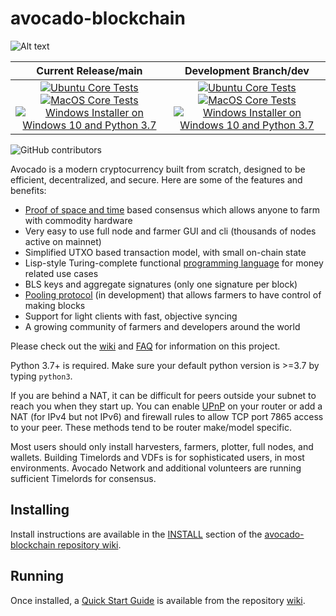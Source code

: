 # avocado-blockchain

![Alt text](https://www.avocadonetwork.net/img/avocado_logo.svg)

| Current Release/main | Development Branch/dev |
|         :---:          |          :---:         |
| [![Ubuntu Core Tests](https://github.com/Avocado-Network/avocado-blockchain/actions/workflows/build-test-ubuntu-core.yml/badge.svg)](https://github.com/Avocado-Network/avocado-blockchain/actions/workflows/build-test-ubuntu-core.yml) [![MacOS Core Tests](https://github.com/Avocado-Network/avocado-blockchain/actions/workflows/build-test-macos-core.yml/badge.svg)](https://github.com/Avocado-Network/avocado-blockchain/actions/workflows/build-test-macos-core.yml) [![Windows Installer on Windows 10 and Python 3.7](https://github.com/Avocado-Network/avocado-blockchain/actions/workflows/build-windows-installer.yml/badge.svg)](https://github.com/Avocado-Network/avocado-blockchain/actions/workflows/build-windows-installer.yml)  |  [![Ubuntu Core Tests](https://github.com/Avocado-Network/avocado-blockchain/actions/workflows/build-test-ubuntu-core.yml/badge.svg?branch=dev)](https://github.com/Avocado-Network/avocado-blockchain/actions/workflows/build-test-ubuntu-core.yml) [![MacOS Core Tests](https://github.com/Avocado-Network/avocado-blockchain/actions/workflows/build-test-macos-core.yml/badge.svg?branch=dev)](https://github.com/Avocado-Network/avocado-blockchain/actions/workflows/build-test-macos-core.yml) [![Windows Installer on Windows 10 and Python 3.7](https://github.com/Avocado-Network/avocado-blockchain/actions/workflows/build-windows-installer.yml/badge.svg?branch=dev)](https://github.com/Avocado-Network/avocado-blockchain/actions/workflows/build-windows-installer.yml) |

![GitHub contributors](https://img.shields.io/github/contributors/Avocado-Network/avocado-blockchain?logo=GitHub)

Avocado is a modern cryptocurrency built from scratch, designed to be efficient, decentralized, and secure. Here are some of the features and benefits:
* [Proof of space and time](https://docs.google.com/document/d/1tmRIb7lgi4QfKkNaxuKOBHRmwbVlGL4f7EsBDr_5xZE/edit) based consensus which allows anyone to farm with commodity hardware
* Very easy to use full node and farmer GUI and cli (thousands of nodes active on mainnet)
* Simplified UTXO based transaction model, with small on-chain state
* Lisp-style Turing-complete functional [programming language](https://chialisp.com/) for money related use cases
* BLS keys and aggregate signatures (only one signature per block)
* [Pooling protocol](https://www.avocadonetwork.net/2020/11/10/pools-in-avocado.html) (in development) that allows farmers to have control of making blocks
* Support for light clients with fast, objective syncing
* A growing community of farmers and developers around the world

Please check out the [wiki](https://github.com/Avocado-Network/avocado-blockchain/wiki)
and [FAQ](https://github.com/Avocado-Network/avocado-blockchain/wiki/FAQ) for
information on this project.

Python 3.7+ is required. Make sure your default python version is >=3.7
by typing `python3`.

If you are behind a NAT, it can be difficult for peers outside your subnet to
reach you when they start up. You can enable
[UPnP](https://www.homenethowto.com/ports-and-nat/upnp-automatic-port-forward/)
on your router or add a NAT (for IPv4 but not IPv6) and firewall rules to allow
TCP port 7865 access to your peer.
These methods tend to be router make/model specific.

Most users should only install harvesters, farmers, plotter, full nodes, and wallets.
Building Timelords and VDFs is for sophisticated users, in most environments.
Avocado Network and additional volunteers are running sufficient Timelords
for consensus.

## Installing

Install instructions are available in the
[INSTALL](https://github.com/Avocado-Network/avocado-blockchain/wiki/INSTALL)
section of the
[avocado-blockchain repository wiki](https://github.com/Avocado-Network/avocado-blockchain/wiki).

## Running

Once installed, a
[Quick Start Guide](https://github.com/Avocado-Network/avocado-blockchain/wiki/Quick-Start-Guide)
is available from the repository
[wiki](https://github.com/Avocado-Network/avocado-blockchain/wiki).
